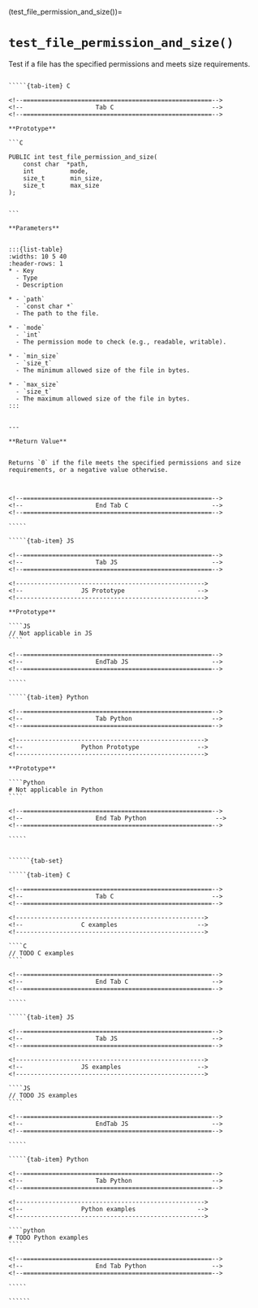 

<!-- ============================================================== -->
(test_file_permission_and_size())=
# `test_file_permission_and_size()`
<!-- ============================================================== -->


Test if a file has the specified permissions and meets size requirements.
        

<!------------------------------------------------------------>
<!--                    Prototypes                          -->
<!------------------------------------------------------------>

``````{tab-set}

`````{tab-item} C

<!--====================================================-->
<!--                    Tab C                           -->
<!--====================================================-->

**Prototype**

```C

PUBLIC int test_file_permission_and_size(
    const char  *path,
    int          mode,
    size_t       min_size,
    size_t       max_size
);
        

```

**Parameters**


:::{list-table}
:widths: 10 5 40
:header-rows: 1
* - Key
  - Type
  - Description

* - `path`
  - `const char *`
  - The path to the file.

* - `mode`
  - `int`
  - The permission mode to check (e.g., readable, writable).

* - `min_size`
  - `size_t`
  - The minimum allowed size of the file in bytes.

* - `max_size`
  - `size_t`
  - The maximum allowed size of the file in bytes.
:::
        

---

**Return Value**


Returns `0` if the file meets the specified permissions and size requirements, or a negative value otherwise.
        


<!--====================================================-->
<!--                    End Tab C                       -->
<!--====================================================-->

`````

`````{tab-item} JS

<!--====================================================-->
<!--                    Tab JS                          -->
<!--====================================================-->

<!---------------------------------------------------->
<!--                JS Prototype                    -->
<!---------------------------------------------------->

**Prototype**

````JS
// Not applicable in JS
````

<!--====================================================-->
<!--                    EndTab JS                       -->
<!--====================================================-->

`````

`````{tab-item} Python

<!--====================================================-->
<!--                    Tab Python                      -->
<!--====================================================-->

<!---------------------------------------------------->
<!--                Python Prototype                -->
<!---------------------------------------------------->

**Prototype**

````Python
# Not applicable in Python
````

<!--====================================================-->
<!--                    End Tab Python                   -->
<!--====================================================-->

`````

``````

<!------------------------------------------------------------>
<!--                    Examples                            -->
<!------------------------------------------------------------>

```````{dropdown} Examples

``````{tab-set}

`````{tab-item} C

<!--====================================================-->
<!--                    Tab C                           -->
<!--====================================================-->

<!---------------------------------------------------->
<!--                C examples                      -->
<!---------------------------------------------------->

````C
// TODO C examples
````

<!--====================================================-->
<!--                    End Tab C                       -->
<!--====================================================-->

`````

`````{tab-item} JS

<!--====================================================-->
<!--                    Tab JS                          -->
<!--====================================================-->

<!---------------------------------------------------->
<!--                JS examples                     -->
<!---------------------------------------------------->

````JS
// TODO JS examples
````

<!--====================================================-->
<!--                    EndTab JS                       -->
<!--====================================================-->

`````

`````{tab-item} Python

<!--====================================================-->
<!--                    Tab Python                      -->
<!--====================================================-->

<!---------------------------------------------------->
<!--                Python examples                 -->
<!---------------------------------------------------->

````python
# TODO Python examples
````

<!--====================================================-->
<!--                    End Tab Python                  -->
<!--====================================================-->

`````

``````

```````

